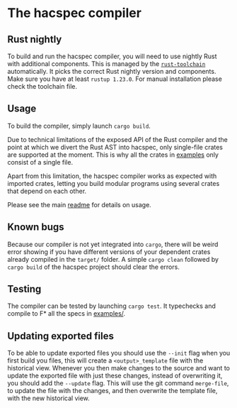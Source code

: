 # The hacspec compiler

## Rust nightly

To build and run the hacspec compiler, you will need to use nightly Rust with additional components.
This is managed by the [`rust-toolchain`](./rust-toolchain) automatically.
It picks the correct Rust nightly version and components.
Make sure you have at least `rustup 1.23.0`.
For manual installation please check the toolchain file.

## Usage

To build the compiler, simply launch `cargo build`.

Due to technical limitations of the exposed API of the Rust compiler and the point 
at which we divert the Rust AST into hacspec, only single-file crates are supported 
at the moment. This is why all the crates in [examples](../examples)
only consist of a single file.

Apart from this limitation, the hacspec compiler works as expected with imported 
crates, letting you build modular programs using several crates that depend on 
each other.

Please see the main [readme](../Readme.md) for details on usage.

## Known bugs

Because our compiler is not yet integrated into `cargo`, there will be 
weird error showing if you have different versions of your dependent crates 
already compiled in the `target/` folder. A simple `cargo clean` followed by 
`cargo build` of the hacspec project should clear the errors.

## Testing

The compiler can be tested by launching `cargo test`. It typechecks and compile to F* all 
the specs in [examples/](../examples/).

## Updating exported files
To be able to update exported files you should use the `--init` flag when you first 
build you files, this will create a `<output>_template` file with the historical view. 
Whenever you then make changes to the source and want to update the exported file with
just these changes, instead of overwriting it, you should add the `--update` flag. This
will use the git command `merge-file`, to update the file with the changes, and then 
overwrite the template file, with the new historical view.

